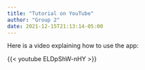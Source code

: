 ```yaml
---
title: "Tutorial on YouTube"
author: "Group 2"
date: 2021-12-15T21:13:14-05:00
---
```


Here is a video explaining how to use the app: 

{{< youtube ELDpShW-nHY >}}